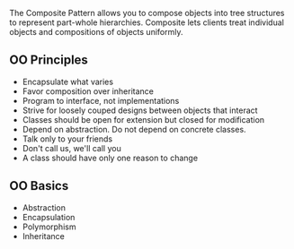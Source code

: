 The Composite Pattern allows you to compose objects into tree structures to represent part-whole hierarchies. Composite lets clients treat individual objects and compositions of objects uniformly.

## OO Principles
* Encapsulate what varies
* Favor composition over inheritance
* Program to interface, not implementations
* Strive for loosely couped designs between objects that interact
* Classes should be open for extension but closed for modification
* Depend on abstraction. Do not depend on concrete classes.
* Talk only to your friends
* Don't call us, we'll call you
* A class should have only one reason to change

## OO Basics
* Abstraction
* Encapsulation
* Polymorphism
* Inheritance